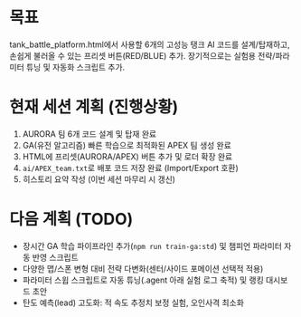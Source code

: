 # 목표

tank_battle_platform.html에서 사용할 6개의 고성능 탱크 AI 코드를 설계/탑재하고, 손쉽게 불러올 수 있는 프리셋 버튼(RED/BLUE) 추가.
장기적으로는 실험용 전략/파라미터 튜닝 및 자동화 스크립트 추가.

# 현재 세션 계획 (진행상황)
1. AURORA 팀 6개 코드 설계 및 탑재 완료
2. GA(유전 알고리즘) 빠른 학습으로 최적화된 APEX 팀 생성 완료
3. HTML에 프리셋(AURORA/APEX) 버튼 추가 및 로더 확장 완료
4. `ai/APEX_team.txt`로 배포 코드 저장 완료 (Import/Export 호환)
5. 히스토리 요약 작성 (이번 세션 마무리 시 갱신)

# 다음 계획 (TODO)
- 장시간 GA 학습 파이프라인 추가(`npm run train-ga:std`) 및 챔피언 파라미터 자동 반영 스크립트
- 다양한 맵/스폰 변형 대비 전략 다변화(센터/사이드 포메이션 선택적 적용)
- 파라미터 스윕 스크립트로 자동 튜닝(.agent 아래 실험 로그 축적) 및 랭킹 대시보드 초안
- 탄도 예측(lead) 고도화: 적 속도 추정치 보정 실험, 오인사격 최소화
